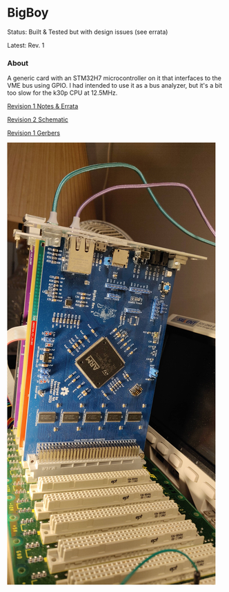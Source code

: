 
BigBoy
======

Status: Built & Tested but with design issues (see errata)

Latest: Rev. 1

### About

A generic card with an STM32H7 microcontroller on it that interfaces to the VME bus using GPIO.
I had intended to use it as a bus analyzer, but it's a bit too slow for the k30p CPU at 12.5MHz.

[Revision 1 Notes & Errata](revisions/BigBoy-rev1-errata.txt)

[Revision 2 Schematic](revisions/BigBoy-rev1.pdf)

[Revision 1 Gerbers](revisions/BigBoy-rev1.zip)

![alt text](../../../../images/BigBoy-rev.1-assembled.jpg "A PCB with blue solder mask and white silkscreen with a large black chip in the centre at a 45 degree angle with the text on it upside down, plugged into a green backplane with the card sticking upwards.  A rainbow of others cards can just be seen behind the blue card: red, green, purle, and black from nearest to furthest.")

